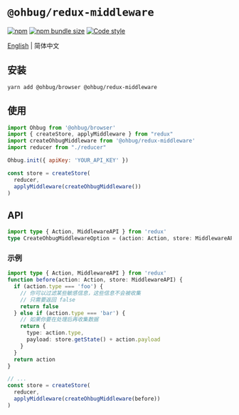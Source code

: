 # `@ohbug/redux-middleware`

[![npm](https://img.shields.io/npm/v/@ohbug/redux-middleware.svg?style=flat-square)](https://www.npmjs.com/package/@ohbug/redux-middleware)
[![npm bundle size](https://img.shields.io/bundlephobia/min/@ohbug/redux-middleware?style=flat-square)](https://bundlephobia.com/result?p=@ohbug/redux-middleware)
[![Code style](https://img.shields.io/badge/code_style-prettier-ff69b4.svg?style=flat-square)](https://github.com/prettier/prettier)

[English](./README.md) | 简体中文

## 安装

```
yarn add @ohbug/browser @ohbug/redux-middleware
```

## 使用

```js
import Ohbug from '@ohbug/browser'
import { createStore, applyMiddleware } from "redux"
import createOhbugMiddleware from '@ohbug/redux-middleware'
import reducer from "./reducer"

Ohbug.init({ apiKey: 'YOUR_API_KEY' })

const store = createStore(
  reducer,
  applyMiddleware(createOhbugMiddleware())
)
```

## API

```typescript
import type { Action, MiddlewareAPI } from 'redux'
type CreateOhbugMiddlewareOption = (action: Action, store: MiddlewareAPI) => Action | false
```

### 示例

```typescript
import type { Action, MiddlewareAPI } from 'redux'
function before(action: Action, store: MiddlewareAPI) {
  if (action.type === 'foo') {
    // 你可以过滤某些敏感信息，这些信息不会被收集
    // 只需要返回 false
    return false
  } else if (action.type === 'bar') {
    // 如果你要在处理后再收集数据 
    return {
      type: action.type,
      payload: store.getState() + action.payload
    }
  }
  return action
}

// ...
const store = createStore(
  reducer,
  applyMiddleware(createOhbugMiddleware(before))
)
```

